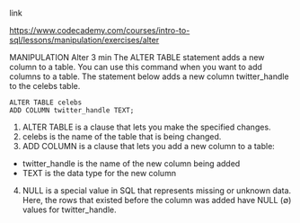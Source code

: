 link

https://www.codecademy.com/courses/intro-to-sql/lessons/manipulation/exercises/alter

MANIPULATION
Alter
3 min
The ALTER TABLE statement adds a new column to a table. You can use this command when you want to add columns to a table. The statement below adds a new column twitter_handle to the celebs table.
```
ALTER TABLE celebs 
ADD COLUMN twitter_handle TEXT;
```
1. ALTER TABLE is a clause that lets you make the specified changes.
2. celebs is the name of the table that is being changed.
3. ADD COLUMN is a clause that lets you add a new column to a table:

- twitter_handle is the name of the new column being added
- TEXT is the data type for the new column
4. NULL is a special value in SQL that represents missing or unknown data. Here, the rows that existed before the column was added have NULL (∅) values for twitter_handle.
